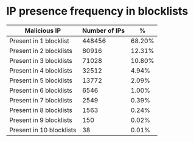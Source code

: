 # IP presence frequency in blocklists
| Malicious IP | Number of IPs | % |
|----|----|----|
| Present in 1 blocklist | 448456 | 68.20% |
| Present in 2 blocklists | 80916 | 12.31% |
| Present in 3 blocklists | 71028 | 10.80% |
| Present in 4 blocklists | 32512 | 4.94% |
| Present in 5 blocklists | 13772 | 2.09% |
| Present in 6 blocklists | 6546 | 1.00% |
| Present in 7 blocklists | 2549 | 0.39% |
| Present in 8 blocklists | 1563 | 0.24% |
| Present in 9 blocklists | 150 | 0.02% |
| Present in 10 blocklists | 38 | 0.01% |
